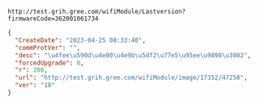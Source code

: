 `http://test.grih.gree.com/wifiModule/Lastversion?firmwareCode=362001061734`

```json
{
  "CreateDate": "2023-04-25 08:33:40",
  "commProtVer": "",
  "desc": "\u4fee\u590d\u4e00\u4e9b\u5df2\u77e5\u95ee\u9898\u3002",
  "forcedUpgrade": 0,
  "r": 200,
  "url": "http://test.grih.gree.com/wifiModule/image/17352/47258",
  "ver": "18"
}
```